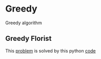 # Greedy
Greedy algorithm

## Greedy Florist
This [problem](https://www.hackerrank.com/challenges/greedy-florist/problem) 
is solved by this python [code](greedy_florist.py)